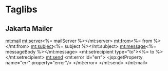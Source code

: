 # Taglibs

## Jakarta Mailer

  <mt:mail>
        <mt:server><%= mailServer %></mt:server>
        <mt:from><%= from %></mt:from>
        <mt:subject><%= subject %></mt:subject>
        <mt:message><%= messageBody %></mt:message>
        <mt:setrecipient type="to"><%= to %></mt:setrecipient>
        <mt:send>
        <mt:error id="err">
        <jsp:getProperty name="err" property="error"/>
        </mt:error>
        </mt:send>
  </mt:mail>